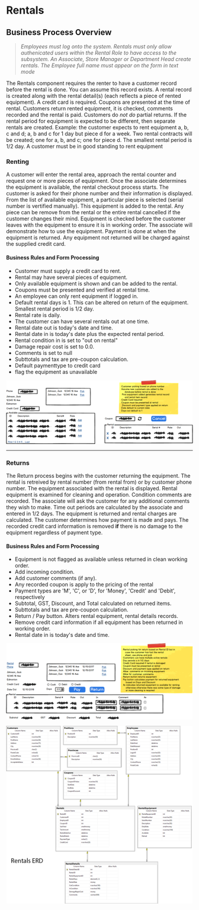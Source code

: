 # Rentals



## Business Process Overview

> *Employees must log onto the system. Rentals must only allow authenicated users within the Rental Role to have access to the subsystem. An Associate, Store Manager or Department Head create rentals. The Employee full name must appear on the form in text mode*

The Rentals component requires the renter to have a customer record before the rental is done. You can assume this record exists. A rental record is created along with the rental detail(s) (each reflects a piece of rented equipment). A credit card is required. Coupons are presented at the time of rental. Customers return rented equipment, it is checked, comments recorded and the rental is paid. Customers do *not do* partial returns. If the rental period for equipment is expected to be different, then separate rentals are created. Example: the customer expects to rent equipment a, b, c and d; a, b and c for 1 day but piece d for a week. Two rental contracts will be created; one for a, b, and c; one for piece d. The smallest rental period is 1/2 day. A customer must be in good standing to rent equipment

### Renting

A customer will enter the rental area, approach the rental counter and request one or more pieces of equipment. Once the associate determines the equipment is available, the rental checkout process starts. The customer is asked for their phone number and their information is displayed. From the list of available equipment, a particular piece is selected (serial number is vertified manually). This equipment is added to the rental. Any piece can be remove from the rental or the entire rental cancelled if the customer changes their mind. Equipment is checked before the customer leaves with the equipment to ensure it is in working order. The associate will demonstrate how to use the equipment. Payment is done at when the equipment is returned. Any equipment not returned will be charged against the supplied credit card.

#### Business Rules and Form Processing

- Customer must supply a credit card to rent.
- Rental may have several pieces of equipment.
- Only available equipment is shown and can be added to the rental.
- Coupons must be presented and verified at rental time.
- An employee can only rent equipment if logged in.
- Default rental days is 1. This can be altered on return of the equipment. Smallest rental period is 1/2 day.
- Rental rate is daily.
- The customer can have several rentals out at one time.
- Rental date out is today's date and time.
- Rental date in is today's date plus the expected rental period.
- Rental condition in is set to "out on rental"
- Damage repair cost is set to 0.0.
- Comments is set to null
- Subttotals and tax are pre-coupon calculation.
- Default paymenttype to credit card
- flag the equipment as unavailable

![Rental](./renting.png)

----

### Returns

The Return process begins with the customer returning the equipment. The rental is retreived by rental number (from rental from) or by customer phone number. The equipment associated with the rental is displayed. Rental equipment is examined for cleaning and operation. Condition comments are recorded. The associate will ask the customer for any additional comments they wish to make. Time out periods are calculated by the associate and entered in 1/2 days. The equipment is returned and rental charges are calculated. The customer determines how payment is made and pays. The recorded credit card information is removed **if** there is no damage to the equipment regardless of payment type.

#### Business Rules and Form Processing

- Equipment is not flagged as available unless returned in clean working order.
- Add incoming condition.
- Add customer comments (if any).
- Any recorded coupon is apply to the pricing of the rental
- Payment types are 'M', 'C', or 'D', for 'Money', 'Credit' and 'Debit', respectively
- Subtotal, GST, Discount, and Total calculated on returned items.
- Subttotals and tax are pre-coupon calculation.
- Return / Pay button. Alters rental equipment, rental details records.
- Remove credit card information if all equipment has been returned in working order.
- Rental date in is today's date and time.

![Rental Return](./rentalreturn.png)

![eTools - Rental ERD](./Rentals_ERD.png)